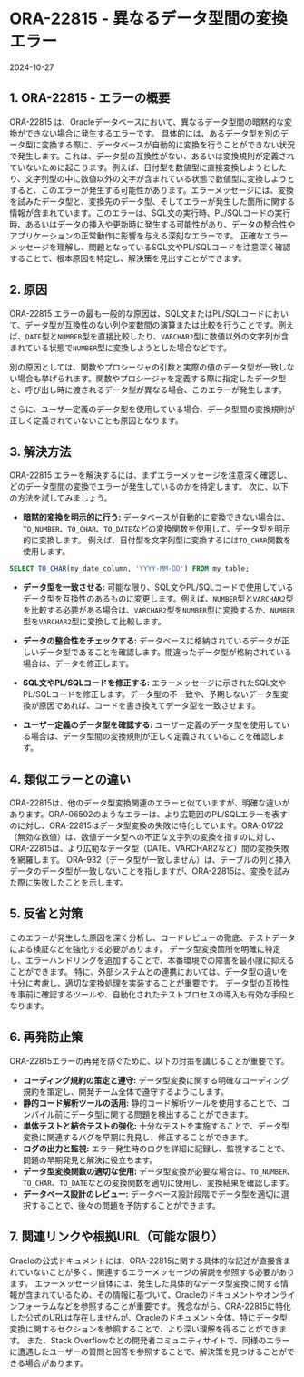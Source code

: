 # ORA-22815 - 異なるデータ型間の変換エラー
2024-10-27

## 1. ORA-22815 - エラーの概要

ORA-22815 は、Oracleデータベースにおいて、異なるデータ型間の暗黙的な変換ができない場合に発生するエラーです。  具体的には、あるデータ型を別のデータ型に変換する際に、データベースが自動的に変換を行うことができない状況で発生します。これは、データ型の互換性がない、あるいは変換規則が定義されていないために起こります。例えば、日付型を数値型に直接変換しようとしたり、文字列型の中に数値以外の文字が含まれている状態で数値型に変換しようとすると、このエラーが発生する可能性があります。エラーメッセージには、変換を試みたデータ型と、変換先のデータ型、そしてエラーが発生した箇所に関する情報が含まれています。このエラーは、SQL文の実行時、PL/SQLコードの実行時、あるいはデータの挿入や更新時に発生する可能性があり、データの整合性やアプリケーションの正常動作に影響を与える深刻なエラーです。  正確なエラーメッセージを理解し、問題となっているSQL文やPL/SQLコードを注意深く確認することで、根本原因を特定し、解決策を見出すことができます。


## 2. 原因

ORA-22815 エラーの最も一般的な原因は、SQL文またはPL/SQLコードにおいて、データ型が互換性のない列や変数間の演算または比較を行うことです。例えば、`DATE`型と`NUMBER`型を直接比較したり、`VARCHAR2`型に数値以外の文字列が含まれている状態で`NUMBER`型に変換しようとした場合などです。

別の原因としては、関数やプロシージャの引数と実際の値のデータ型が一致しない場合も挙げられます。関数やプロシージャを定義する際に指定したデータ型と、呼び出し時に渡されるデータ型が異なる場合、このエラーが発生します。

さらに、ユーザー定義のデータ型を使用している場合、データ型間の変換規則が正しく定義されていないことも原因となります。


## 3. 解決方法

ORA-22815 エラーを解決するには、まずエラーメッセージを注意深く確認し、どのデータ型間の変換でエラーが発生しているのかを特定します。  次に、以下の方法を試してみましょう。

* **暗黙的変換を明示的に行う:** データベースが自動的に変換できない場合は、`TO_NUMBER`、`TO_CHAR`、`TO_DATE`などの変換関数を使用して、データ型を明示的に変換します。 例えば、日付型を文字列型に変換するには`TO_CHAR`関数を使用します。

```sql
SELECT TO_CHAR(my_date_column, 'YYYY-MM-DD') FROM my_table;
```

* **データ型を一致させる:**  可能な限り、SQL文やPL/SQLコードで使用しているデータ型を互換性のあるものに変更します。例えば、`NUMBER`型と`VARCHAR2`型を比較する必要がある場合は、`VARCHAR2`型を`NUMBER`型に変換するか、`NUMBER`型を`VARCHAR2`型に変換して比較します。

* **データの整合性をチェックする:** データベースに格納されているデータが正しいデータ型であることを確認します。間違ったデータ型が格納されている場合は、データを修正します。

* **SQL文やPL/SQLコードを修正する:** エラーメッセージに示されたSQL文やPL/SQLコードを修正します。データ型の不一致や、予期しないデータ型変換が原因であれば、コードを書き換えてデータ型を一致させます。

* **ユーザー定義のデータ型を確認する:** ユーザー定義のデータ型を使用している場合は、データ型間の変換規則が正しく定義されていることを確認します。


## 4. 類似エラーとの違い

ORA-22815は、他のデータ型変換関連のエラーと似ていますが、明確な違いがあります。ORA-06502のようなエラーは、より広範囲のPL/SQLエラーを表すのに対し、ORA-22815はデータ型変換の失敗に特化しています。ORA-01722（無効な数値）は、数値データ型への不正な文字列の変換を指すのに対し、ORA-22815は、より広範なデータ型（DATE、VARCHAR2など）間の変換失敗を網羅します。  ORA-932（データ型が一致しません）は、テーブルの列と挿入データのデータ型が一致しないことを指しますが、ORA-22815は、変換を試みた際に失敗したことを示します。


## 5. 反省と対策

このエラーが発生した原因を深く分析し、コードレビューの徹底、テストデータによる検証などを強化する必要があります。  データ型変換箇所を明確に特定し、エラーハンドリングを追加することで、本番環境での障害を最小限に抑えることができます。 特に、外部システムとの連携においては、データ型の違いを十分に考慮し、適切な変換処理を実装することが重要です。  データ型の互換性を事前に確認するツールや、自動化されたテストプロセスの導入も有効な手段となります。


## 6. 再発防止策

ORA-22815エラーの再発を防ぐために、以下の対策を講じることが重要です。

* **コーディング規約の策定と遵守:**  データ型変換に関する明確なコーディング規約を策定し、開発チーム全体で遵守するようにします。
* **静的コード解析ツールの活用:** 静的コード解析ツールを使用することで、コンパイル前にデータ型に関する問題を検出することができます。
* **単体テストと結合テストの強化:**  十分なテストを実施することで、データ型変換に関連するバグを早期に発見し、修正することができます。
* **ログの出力と監視:** エラー発生時のログを詳細に記録し、監視することで、問題の早期発見と解決に役立ちます。
* **データ型変換関数の適切な使用:** データ型変換が必要な場合は、`TO_NUMBER`、`TO_CHAR`、`TO_DATE`などの変換関数を適切に使用し、変換結果を確認します。
* **データベース設計のレビュー:** データベース設計段階でデータ型を適切に選択することで、後々の問題を予防することができます。


## 7. 関連リンクや根拠URL（可能な限り）

Oracleの公式ドキュメントには、ORA-22815に関する具体的な記述が直接含まれていないことが多く、関連するエラーメッセージの解説を参照する必要があります。  エラーメッセージ自体には、発生した具体的なデータ型変換に関する情報が含まれているため、その情報に基づいて、Oracleのドキュメントやオンラインフォーラムなどを参照することが重要です。  残念ながら、ORA-22815に特化した公式のURLは存在しませんが、Oracleのドキュメント全体、特にデータ型変換に関するセクションを参照することで、より深い理解を得ることができます。  また、Stack Overflowなどの開発者コミュニティサイトで、同様のエラーに遭遇したユーザーの質問と回答を参照することで、解決策を見つけることができる場合があります。